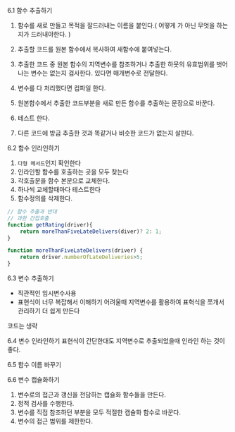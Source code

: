 6.1 함수 추출하기

1. 함수를 새로 만들고 목적을 잘드러내는 이름을 붙인다.( 어떻게 가 아닌 무엇을 하는지가 드러내야한다. )

2. 추출할 코드를 원본 함수에서 복사하여 새함수에 붙여넣는다.

3. 추출한 코드 중 원본 함수의 지역변수를 참조하거나 추출한 하뭇의 유효범위를 벗어나는 변수는 없는지 검사한다. 있다면 매개변수로 전달한다.

4. 변수를 다 처리했다면 컴파일 한다.

5. 원본함수에서 추출한 코드부분을 새로 만든 함수를 추출하는 문장으로 바꾼다. 

6. 테스트 한다.

7. 다른 코드에 방금 추출한 것과 똑같거나 비슷한 코드가 없는지 살핀다.



6.2 함수 인라인하기
1. `다형 메서드`인지 확인한다
2. 인라인할 함수를 호출하는 곳을 모두 찾는다
3. 각호출문을 함수 본문으로 교체한다.
4. 하나씩 교체할때마다 테스트한다
5. 함수정의를 삭제한다.

```js
// 함수 추출과 반대
// 과한 간접호출
function getRating(driver){
    return moreThanFiveLateDelivers(diver)? 2: 1;
}

function moreThanFiveLateDelivers(driver) {
    return driver.numberOfLateDeliveries>5;
}

```

6.3 변수 추출하기
- 직관적인 임시변수사용
- 표현식이 너무 복잡해서 이해하기 어려울때 지역변수를 활용하여 표혁식을 쪼개서 관리하기 더 쉽게 만든다

코드는 생략

6.4 변수 인라인하기
표현식이 간단한대도 지역변수로 추출되었을때 인라인 하는 것이 좋다.

6.5 함수 이름 바꾸기 

6.6 변수 캡슐화하기
1. 변수로의 접근과 갱신을 전담하는 캡슐화 함수들을 만든다. 
2. 정적 검사를 수행한다.
3. 변수를 직접 참조하던 부분을 모두 적절한 캡슐화 함수로 바꾼다.
4. 변수의 접근 범위를 제한한다.

